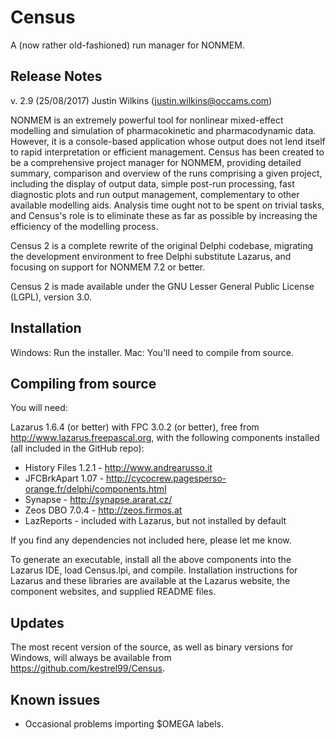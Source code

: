 # Census
A (now rather old-fashioned) run manager for NONMEM.

## Release Notes
v. 2.9 (25/08/2017)
Justin Wilkins (justin.wilkins@occams.com)

NONMEM is an extremely powerful tool for nonlinear mixed-effect modelling and simulation of pharmacokinetic and pharmacodynamic data. However, it is a console-based application whose output does not lend itself to rapid interpretation or efficient management. Census has been created to be a comprehensive project manager for NONMEM, providing detailed summary, comparison and overview of the runs comprising a given project, including the display of output data, simple post-run processing, fast diagnostic plots and run output management, complementary to other available modelling aids. Analysis time ought not to be spent on trivial tasks, and Census's role is to eliminate these as far as possible by increasing the efficiency of the modelling process. 

Census 2 is a complete rewrite of the original Delphi codebase, migrating the development environment to free Delphi substitute Lazarus, and focusing on support for NONMEM 7.2 or better.

Census 2 is made available under the GNU Lesser General Public License (LGPL), version 3.0. 

## Installation

Windows: Run the installer.
Mac:     You'll need to compile from source. 

## Compiling from source

You will need:

Lazarus 1.6.4 (or better) with FPC 3.0.2 (or better), free from http://www.lazarus.freepascal.org, with the following components installed (all included in the GitHub repo):

* History Files 1.2.1 - http://www.andrearusso.it
* JFCBrkApart 1.07 - http://cycocrew.pagesperso-orange.fr/delphi/components.html
* Synapse - http://synapse.ararat.cz/ 
* Zeos DBO 7.0.4 - http://zeos.firmos.at
* LazReports - included with Lazarus, but not installed by default

If you find any dependencies not included here, please let me know. 

To generate an executable, install all the above components into the Lazarus IDE, load Census.lpi, and compile. Installation instructions for Lazarus and these libraries are available at the Lazarus website, the component websites, and supplied README files.

## Updates

The most recent version of the source, as well as binary versions for Windows, will always be available from https://github.com/kestrel99/Census.

## Known issues

* Occasional problems importing $OMEGA labels.

